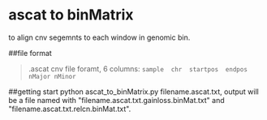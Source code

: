 # ascat to binMatrix
to align cnv segemnts to each window in genomic bin.

##file format
> .ascat cnv file foramt, 6 columns:
`
sample  chr  startpos  endpos  nMajor nMinor
`

##getting start
python ascat_to_binMatrix.py filename.ascat.txt, output will be a file named with "filename.ascat.txt.gainloss.binMat.txt" and "filename.ascat.txt.relcn.binMat.txt".